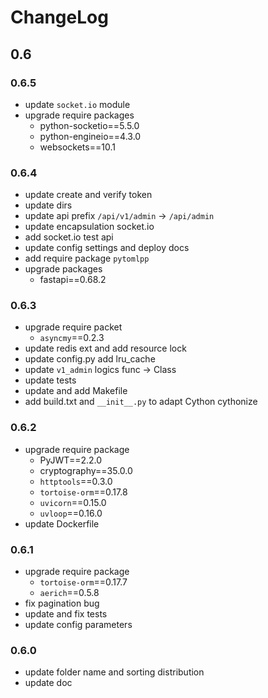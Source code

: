 # ChangeLog

## 0.6

### 0.6.5

- update `socket.io` module
- upgrade require packages
  - python-socketio==5.5.0
  - python-engineio==4.3.0
  - websockets==10.1

### 0.6.4

- update create and verify token
- update dirs
- update api prefix `/api/v1/admin` -> `/api/admin`
- update encapsulation socket.io
- add socket.io test api
- update config settings and deploy docs
- add require package `pytomlpp`
- upgrade packages
  - fastapi==0.68.2

### 0.6.3

- upgrade require packet
  - `asyncmy`==0.2.3
- update redis ext and add resource lock
- update config.py add lru_cache
- update `v1_admin` logics func -> Class
- update tests
- update and add Makefile
- add build.txt and `__init__.py` to adapt Cython cythonize

### 0.6.2

- upgrade require package
  - PyJWT==2.2.0
  - cryptography==35.0.0
  - `httptools`==0.3.0
  - `tortoise-orm`==0.17.8
  - `uvicorn`==0.15.0
  - `uvloop`==0.16.0
- update Dockerfile

### 0.6.1

- upgrade require package
  - `tortoise-orm`==0.17.7
  - `aerich`==0.5.8
- fix pagination bug
- update and fix tests
- update config parameters

### 0.6.0

- update folder name and sorting distribution
- update doc
